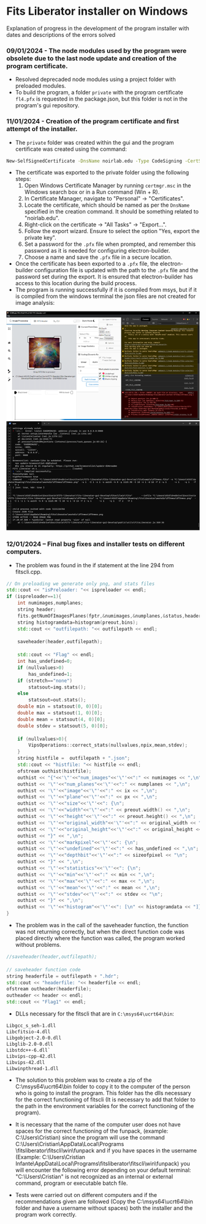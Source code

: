 
# Fits Liberator installer on Windows
Explanation of progress in the development of the program installer with dates and descriptions of the errors solved



### 09/01/2024 - The node modules used by the program were obsolete due to the last node update and creation of the program certificate.

- Resolved deprecaded node modules using a project folder with preloaded modules.
- To build the program, a folder ```private``` with the program certificate ```fl4.pfx``` is requested in the package.json, but this folder is not in the program's gui repository.



### 11/01/2024 - Creation of the program certificate and first attempt of the installer.

- The ```private``` folder was created within the gui and the program certificate was created using the command: 
```bash 
New-SelfSignedCertificate -DnsName noirlab.edu -Type CodeSigning -CertStoreLocation Cert:\CurrentUser\My
```
- The certificate was exported to the private folder using the following steps:
    1) Open Windows Certificate Manager by running `certmgr.msc` in the Windows search box or in a Run command (Win + R).
    2) In Certificate Manager, navigate to "Personal" -> "Certificates".
    3) Locate the certificate, which should be named as per the `DnsName` specified in the creation command. It should be something related to "noirlab.edu".
    4) Right-click on the certificate -> "All Tasks" -> "Export...".
    5) Follow the export wizard. Ensure to select the option "Yes, export the private key".
    6) Set a password for the `.pfx` file when prompted, and remember this password as it is needed for configuring electron-builder.
    7) Choose a name and save the `.pfx` file in a secure location.
- Once the certificate has been exported to a `.pfx` file, the electron-builder configuration file is updated with the path to the `.pfx` file and the password set during the export. It is ensured that electron-builder has access to this location during the build process.
- The program is running successfully if it is compiled from msys, but if it is compiled from the windows terminal the json files are not created for image analysis:

<div align="center">
    
![App Screenshot](https://github.com/Cristian-Infante/FL-on-Windows/blob/CFIC/image.png)
![App Screenshot](https://github.com/Cristian-Infante/FL-on-Windows/blob/CFIC/image2.png)

</div>


### 12/01/2024 – Final bug fixes and installer tests on different computers.

- The problem was found in the if statement at the line 294 from fitscli.cpp.
```c++
// On preloading we generate only png, and stats files
std::cout << "isPreloader: "<< ispreloader << endl;
if (ispreloader==1){
    int numimages,numplanes;
    string header;
    fits.getNumOfImagesPlanes(fptr,&numimages,&numplanes,&status,header);
    string histogramdata=histogram(preout,bins);
    std::cout << "outfilepath: "<< outfilepath << endl;

    saveheader(header,outfilepath);

    std::cout << "Flag" << endl;
    int has_undefined=0;
    if (nullvalues>0)
        has_undefined=1;
    if (stretch=="none")
        statsout=img.stats();
    else
        statsout=out.stats();
    double min = statsout(0, 0)[0];
    double max = statsout(1, 0)[0];
    double mean = statsout(4, 0)[0];
    double stdev = statsout(5, 0)[0];

    if (nullvalues>0){
        VipsOperations::correct_stats(nullvalues,npix,mean,stdev);
    }
    string histfile =  outfilepath + ".json";
    std::cout << "histfile: "<< histfile << endl;
    ofstream outhist(histfile);
    outhist << "{"<<'\"'<<"num_images"<<'\"'<<":" << numimages << ",\n";
    outhist << '\"'<<"num_planes"<<'\"'<<":" << numplanes << ",\n";
    outhist << '\"'<<"image"<<'\"'<<":" << ix << ",\n";
    outhist << '\"'<<"plane"<<'\"'<<":" << px << ",\n";
    outhist << '\"'<<"size"<<'\"'<<": {\n";
    outhist << '\"'<<"width"<<'\"'<<":" << preout.width() << ",\n";
    outhist << '\"'<<"height"<<'\"'<<":" << preout.height() << ",\n";
    outhist << '\"'<<"original_width"<<'\"'<<":" << original_width << ",\n";
    outhist << '\"'<<"original_height"<<'\"'<<":" << original_height << "\n";
    outhist << "}" << ",\n";
    outhist << '\"'<<"markpixel"<<'\"'<<": {\n";
    outhist << '\"'<<"undefined"<<'\"'<<":" << has_undefined << ",\n";
    outhist << '\"'<<"depthbit"<<'\"'<<":" << sizeofpixel << "\n";
    outhist << "}" << ",\n";
    outhist << '\"'<<"statistics"<<'\"'<<": {\n";
    outhist << '\"'<<"min"<<'\"'<<":" << min << ",\n";
    outhist << '\"'<<"max"<<'\"'<<":" << max << ",\n";
    outhist << '\"'<<"mean"<<'\"'<<":" << mean << ",\n";
    outhist << '\"'<<"stdev"<<'\"'<<":" << stdev << "\n";
    outhist << "}" << ",\n";
    outhist << '\"'<<"histogram"<<'\"'<<": [\n" << histogramdata << "]}";
}
```
- The problem was in the call of the saveheader function, the function was not returning correctly, but when the direct function code was placed directly where the function was called, the program worked without problems.
```c++
//saveheader(header,outfilepath);

// saveheader function code 
string headerfile = outfilepath + ".hdr";
std::cout << "headerfile: "<< headerfile << endl;
ofstream outheader(headerfile);
outheader << header << endl;
std::cout << "Flag1" << endl;
```
- DLLs necessary for the fitscli that are in ```C:\msys64\ucrt64\bin```:
```
Libgcc_s_seh-1.dll
Libcfitsio-4.dll
Libgobject-2.0-0.dll
Libglib-2.0-0.dll
Libstdc++-6.dll`
Libvips-cpp-42.dll
Libvips-42.dll
Libwinpthread-1.dll
```
- The solution to this problem was to create a zip of the C:\msys64\ucrt64\bin folder to copy it to the computer of the person who is going to install the program. This folder has the dlls necessary for the correct functioning of fitscli (It is necessary to add that folder to the path in the environment variables for the correct functioning of the program).
- It is necessary that the name of the computer user does not have spaces for the correct functioning of the funpack, (example: C:\Users\Cristian) since the program will use the command C:\Users\Cristian\AppData\Local\Programs \fitsliberator\fitscli\win\funpack and if you have spaces in the username (Example: C:\Users\Cristian Infante\AppData\Local\Programs\fitsliberator\fitscli\win\funpack) you will encounter the following error depending on your default terminal: "C:\Users\Cristian" is not recognized as an internal or external command, program or executable batch file.


- Tests were carried out on different computers and if the recommendations given are followed (Copy the C:\msys64\ucrt64\bin folder and have a username without spaces) both the installer and the program work correctly.
